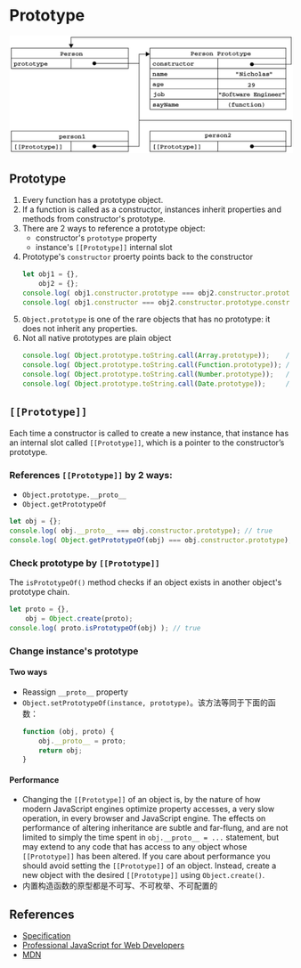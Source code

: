 # Prototype

<img src="./images/prototype.png" style="border: 3px solid white;" />


## Prototype
1. Every function has a prototype object.
2. If a function is called as a constructor, instances inherit properties and
methods from constructor's prototype.
3. There are 2 ways to reference a prototype object:
    * constructor's `prototype` property
    * instance's `[[Prototype]]` internal slot
4. Prototype's `constructor` proerty points back to the constructor
    ```js
    let obj1 = {},
    	obj2 = {};
    console.log( obj1.constructor.prototype === obj2.constructor.prototype ); // true
    console.log( obj1.constructor === obj2.constructor.prototype.constructor ); // true
    ```
5. `Object.prototype` is one of the rare objects that has no prototype: it does
not inherit any properties.
6. Not all native prototypes are plain object
    ```js
    console.log( Object.prototype.toString.call(Array.prototype));    // [object Array]
    console.log( Object.prototype.toString.call(Function.prototype)); // [object Function]
    console.log( Object.prototype.toString.call(Number.prototype));   // [object Number]
    console.log( Object.prototype.toString.call(Date.prototype));     // [object Object]
    ```


##  `[[Prototype]]`
Each time a constructor is called to create a new instance, that instance has
an internal slot called `[[Prototype]]`, which is a pointer to the constructor’s
prototype.

### References `[[Prototype]]` by 2 ways:
* `Object.prototype.__proto__`
* `Object.getPrototypeOf`

```js
let obj = {};
console.log( obj.__proto__ === obj.constructor.prototype); // true
console.log( Object.getPrototypeOf(obj) === obj.constructor.prototype); // true
```

### Check prototype by `[[Prototype]]`
The `isPrototypeOf()` method checks if an object exists in another object's
prototype chain.
```js
let proto = {},
	obj = Object.create(proto);
console.log( proto.isPrototypeOf(obj) ); // true
```

### Change instance's prototype
#### Two ways
* Reassign `__proto__` property
* `Object.setPrototypeOf(instance, prototype)`。该方法等同于下面的函数：
    ```js
    function (obj, proto) {
        obj.__proto__ = proto;
        return obj;
    }
    ```

#### Performance
* Changing the `[[Prototype]]` of an object is, by the nature of how modern
JavaScript engines optimize property accesses, a very slow operation, in every
browser and JavaScript engine. The effects on performance of altering
inheritance are subtle and far-flung, and are not limited to simply the time
spent in `obj.__proto__ = ...` statement, but may extend to any code that has
access to any object whose `[[Prototype]]` has been altered. If you care about
performance you should avoid setting the `[[Prototype]]` of an object. Instead,
create a new object with the desired `[[Prototype]]` using `Object.create()`.
* 内置构造函数的原型都是不可写、不可枚举、不可配置的


## References
* [Specification](https://tc39.github.io/ecma262/)
* [Professional JavaScript for Web Developers](https://book.douban.com/subject/7157249/)
* [MDN](https://developer.mozilla.org/en-US/docs/Web/JavaScript/Reference/Global_Objects/Object)
